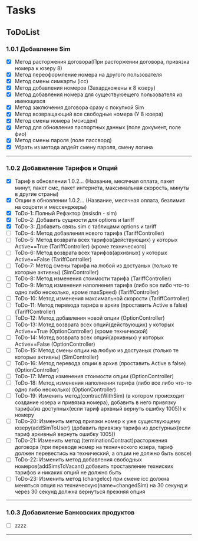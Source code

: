 # Tasks
## ToDoList
### 1.0.1 Добавление Sim
- [x] Метод расторжения договора(При расторжении договора, привязка номера к юзеру 8)
- [x] Метод переоформление номера на другого пользователя
- [x] Метод смены симкарты (icc)
- [x] Метод добавления номеров (Захардкожены к 8 юзеру)
- [x] Метод добавления номера для существуюещего пользователя из имеющихся
- [x] Метод заключения договора сразу с покупкой Sim
- [x] Метод возвращающий все свободные номера (У 8 юзера)
- [x] Метод смены номера (мсисден)
- [x] Метод для обновления паспортных данных (поле документ, поле фио)
- [x] Метод смены пароля (поле пассворд)
- [x] Убрать из метода апдейт смену пароля, смену логина
---------------------------------
### 1.0.2 Добавиление Тарифов и Опций
- [x] Тариф в обновлении 1.0.2... (Название, месячная оплата, пакет минут, пакет смс, пакет интернета, максимальная скорость, минуты в другие страны)
- [x] Опции в обновлении 1.0.2... (Название, месячная оплата, безлимит на соцсети и мессенджеры)
- [x] ToDo-1: Полный Рефактор (msisdn - sim)
- [x] ToDo-2: Добавить сущности для options и tariff
- [x] ToDo-3: Добавить связь sim с таблицами options и tariff
- [ ] ToDo-4: Метод добавления нового тарифа (TariffController)
- [ ] ToDo-5: Метод возврата всех тарифов(действующих) у которых Active==True (TariffController) (кроме технического)
- [ ] ToDo-6: Метод возврата всех тарифов(архивных) у которых Active==False (TariffController)
- [ ] ToDo-7: Метод смены тарифа на любой из достуаных (только те которые активны) (SimController)
- [ ] ToDo-8: Метод изменения стоимости тарифа (TariffController)
- [ ] ToDo-9: Метод изменения наполнения тарифа (либо все либо что-то одно либо несколько, кроме maxSpeed) (TariffController)
- [ ] ToDo-10: Метод изменения максимальной скорости (TariffController)
- [ ] ToDo-11: Метод перевода тарифа в архив (проставить Active в false) (TariffController)
- [ ] ToDo-12: Метод добавления новой опции (OptionController)
- [ ] ToDo-13: Мотед возврата всех опций(действующих) у которых Active==True (OptionController) (кроме технической)
- [ ] ToDo-14: Мотед возврата всех опций(архивных) у которых Active==False (OptionController)
- [ ] ToDo-15: Метод смены опции на любую из достуаных (только те которые активны) (SimController)
- [ ] ToDo-16: Метод перевода опции в архив (проставить Active в false) (OptionController)
- [ ] ToDo-17: Метод изменения стоимости опции (OptionController)
- [ ] ToDo-18: Метод изменения наполнения тарифа (либо все либо что-то одно либо несколько) (OptionController)
- [ ] ToDo-19: Изменить метод(contractWithSim) (в котором происходит создание юзера и привязка номера), добавить в него привязку тарифа(из доступных(если тариф архвный вернуть ошибку 1005)) к номеру
- [ ] ToDo-20: Изменить метод приязки номер к уже существующему юзеру(addSimToUser) (добавить привязку тарифа из достурных(если тариф архивный вернуть ошибку 1005))
- [ ] ToDo-21: Изменить метод (terminationContract)расторжения договора (при переводе номер на технического юзера, тариф должен перевестись на технический, а опции не должно быть вовсе)
- [ ] ToDo-22: Изменить метод добавления свободных номеров(addSimsToVacant) добавить проставление техниских тарифов и никаких опций не должно быть
- [ ] ToDo-23: Изменить метод (changeIcc) при смене icc должна меняться опция на техническую(name=changedSim) на 30 секунд и через 30 секунд должна вернуться прежняя опция
---------------------------------
### 1.0.3 Добавиление Банковских продуктов
- [ ] zzzz
---------------------------------
